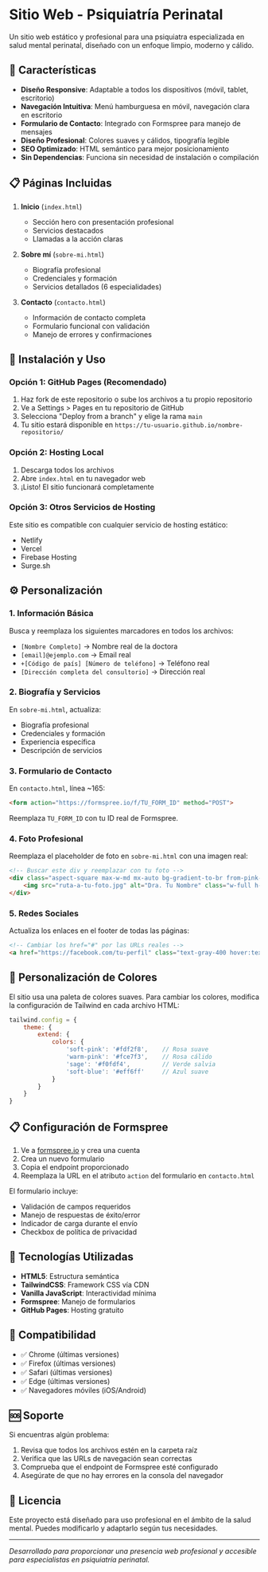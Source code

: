 # Sitio Web - Psiquiatría Perinatal

Un sitio web estático y profesional para una psiquiatra especializada en salud mental perinatal, diseñado con un enfoque limpio, moderno y cálido.

## 🌟 Características

- **Diseño Responsive**: Adaptable a todos los dispositivos (móvil, tablet, escritorio)
- **Navegación Intuitiva**: Menú hamburguesa en móvil, navegación clara en escritorio
- **Formulario de Contacto**: Integrado con Formspree para manejo de mensajes
- **Diseño Profesional**: Colores suaves y cálidos, tipografía legible
- **SEO Optimizado**: HTML semántico para mejor posicionamiento
- **Sin Dependencias**: Funciona sin necesidad de instalación o compilación

## 📋 Páginas Incluidas

1. **Inicio** (`index.html`)
   - Sección hero con presentación profesional
   - Servicios destacados
   - Llamadas a la acción claras

2. **Sobre mí** (`sobre-mi.html`)
   - Biografía profesional
   - Credenciales y formación
   - Servicios detallados (6 especialidades)

3. **Contacto** (`contacto.html`)
   - Información de contacto completa
   - Formulario funcional con validación
   - Manejo de errores y confirmaciones

## 🚀 Instalación y Uso

### Opción 1: GitHub Pages (Recomendado)
1. Haz fork de este repositorio o sube los archivos a tu propio repositorio
2. Ve a Settings > Pages en tu repositorio de GitHub
3. Selecciona "Deploy from a branch" y elige la rama `main`
4. Tu sitio estará disponible en `https://tu-usuario.github.io/nombre-repositorio/`

### Opción 2: Hosting Local
1. Descarga todos los archivos
2. Abre `index.html` en tu navegador web
3. ¡Listo! El sitio funcionará completamente

### Opción 3: Otros Servicios de Hosting
Este sitio es compatible con cualquier servicio de hosting estático:
- Netlify
- Vercel
- Firebase Hosting
- Surge.sh

## ⚙️ Personalización

### 1. Información Básica
Busca y reemplaza los siguientes marcadores en todos los archivos:

- `[Nombre Completo]` → Nombre real de la doctora
- `[email]@ejemplo.com` → Email real
- `+[Código de país] [Número de teléfono]` → Teléfono real
- `[Dirección completa del consultorio]` → Dirección real

### 2. Biografía y Servicios
En `sobre-mi.html`, actualiza:
- Biografía profesional
- Credenciales y formación
- Experiencia específica
- Descripción de servicios

### 3. Formulario de Contacto
En `contacto.html`, línea ~165:
```html
<form action="https://formspree.io/f/TU_FORM_ID" method="POST">
```
Reemplaza `TU_FORM_ID` con tu ID real de Formspree.

### 4. Foto Profesional
Reemplaza el placeholder de foto en `sobre-mi.html` con una imagen real:
```html
<!-- Buscar este div y reemplazar con tu foto -->
<div class="aspect-square max-w-md mx-auto bg-gradient-to-br from-pink-100 to-blue-100 rounded-2xl shadow-lg overflow-hidden">
    <img src="ruta-a-tu-foto.jpg" alt="Dra. Tu Nombre" class="w-full h-full object-cover">
</div>
```

### 5. Redes Sociales
Actualiza los enlaces en el footer de todas las páginas:
```html
<!-- Cambiar los href="#" por las URLs reales -->
<a href="https://facebook.com/tu-perfil" class="text-gray-400 hover:text-white transition-colors">
```

## 🎨 Personalización de Colores

El sitio usa una paleta de colores suaves. Para cambiar los colores, modifica la configuración de Tailwind en cada archivo HTML:

```javascript
tailwind.config = {
    theme: {
        extend: {
            colors: {
                'soft-pink': '#fdf2f8',    // Rosa suave
                'warm-pink': '#fce7f3',    // Rosa cálido
                'sage': '#f0fdf4',         // Verde salvia
                'soft-blue': '#eff6ff'     // Azul suave
            }
        }
    }
}
```

## 📋 Configuración de Formspree

1. Ve a [formspree.io](https://formspree.io) y crea una cuenta
2. Crea un nuevo formulario
3. Copia el endpoint proporcionado
4. Reemplaza la URL en el atributo `action` del formulario en `contacto.html`

El formulario incluye:
- Validación de campos requeridos
- Manejo de respuestas de éxito/error
- Indicador de carga durante el envío
- Checkbox de política de privacidad

## 🔧 Tecnologías Utilizadas

- **HTML5**: Estructura semántica
- **TailwindCSS**: Framework CSS vía CDN
- **Vanilla JavaScript**: Interactividad mínima
- **Formspree**: Manejo de formularios
- **GitHub Pages**: Hosting gratuito

## 📱 Compatibilidad

- ✅ Chrome (últimas versiones)
- ✅ Firefox (últimas versiones)
- ✅ Safari (últimas versiones)
- ✅ Edge (últimas versiones)
- ✅ Navegadores móviles (iOS/Android)

## 🆘 Soporte

Si encuentras algún problema:

1. Revisa que todos los archivos estén en la carpeta raíz
2. Verifica que las URLs de navegación sean correctas
3. Comprueba que el endpoint de Formspree esté configurado
4. Asegúrate de que no hay errores en la consola del navegador

## 📄 Licencia

Este proyecto está diseñado para uso profesional en el ámbito de la salud mental. Puedes modificarlo y adaptarlo según tus necesidades.

---

*Desarrollado para proporcionar una presencia web profesional y accesible para especialistas en psiquiatría perinatal.*